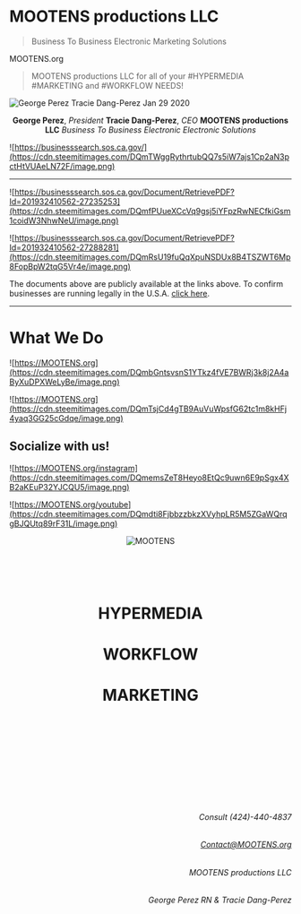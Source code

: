 # MOOTENS productions LLC

> Business To Business Electronic Marketing Solutions

MOOTENS.org

>  MOOTENS productions LLC for all of your #HYPERMEDIA #MARKETING and #WORKFLOW NEEDS!

![George Perez Tracie Dang-Perez Jan 29 2020](https://cdn.steemitimages.com/DQmXozL9uCEQUeChdNSunD24aivrkhVquFoE2RvMHn66xWc/ezgif.com-video-to-gif.gif)

<center>

**George Perez**, *President*
**Tracie Dang-Perez**, *CEO*
**MOOTENS productions LLC**
*Business To Business*
*Electronic Electronic Solutions*



</center>



![https://businesssearch.sos.ca.gov/](https://cdn.steemitimages.com/DQmTWggRythrtubQQ7s5iW7ajs1Cp2aN3pctHtVUAeLN72F/image.png)







---
![https://businesssearch.sos.ca.gov/Document/RetrievePDF?Id=201932410562-27235253](https://cdn.steemitimages.com/DQmfPUueXCcVq9gsj5iYFpzRwNECfkiGsm1coidW3NhwNeU/image.png)


![https://businesssearch.sos.ca.gov/Document/RetrievePDF?Id=201932410562-27288281](https://cdn.steemitimages.com/DQmRsU19fuQqXpuNSDUx8B4TSZWT6Mp8FopBpW2tqG5Vr4e/image.png)


The documents above are publicly available at the links above. To confirm businesses are running legally in the U.S.A. [click here](https://businesssearch.sos.ca.gov/).


---

# What We Do

![https://MOOTENS.org](https://cdn.steemitimages.com/DQmbGntsvsnS1YTkz4fVE7BWRj3k8j2A4aByXuDPXWeLyBe/image.png)

![https://MOOTENS.org](https://cdn.steemitimages.com/DQmTsjCd4gTB9AuVuWpsfG62tc1m8kHFj4yaq3GG25cGdqe/image.png)

## Socialize with us!


![https://MOOTENS.org/instagram](https://cdn.steemitimages.com/DQmemsZeT8Heyo8EtQc9uwn6E9pSgx4XB2aKEuP32YJCQU5/image.png)



![https://MOOTENS.org/youtube](https://cdn.steemitimages.com/DQmdti8FjbbzzbkzXVyhpLR5M5ZGaWQrqgBJQUtq89rF31L/image.png)






<p style="page-break-before: always">

<center>

![MOOTENS](https://s3-us-west-2.amazonaws.com/s.cdpn.io/2971879/MOOTENS%20productions%20LLC%20bopx%20logo%20ae0000%20final%20complete.jpg)

<br>
<br>
<br>

# HYPERMEDIA

# WORKFLOW

# MARKETING

</center>

<br>
<br>
<br>
<br>
<br>
<br>
<br>
<br>
<br>

<div align="right">

###### Consult (424)-440-4837
###### Contact@MOOTENS.org
###### MOOTENS productions LLC
###### George Perez RN & Tracie Dang-Perez


</div>

<p style="page-break-before: always">

